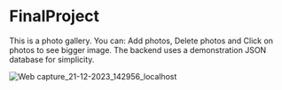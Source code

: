 # FinalProject

This is a photo gallery. You can: Add photos, Delete photos and Click on photos to see bigger image.
The backend uses a demonstration JSON database for simplicity.


![Web capture_21-12-2023_142956_localhost](https://github.com/bolaoke/FinalProject/assets/60442360/4eab5622-d6f2-4323-b137-7baa578bce3b)
